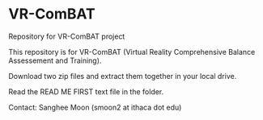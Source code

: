 # VR-ComBAT
Repository for VR-ComBAT project

This repository is for VR-ComBAT (Virtual Reality Comprehensive Balance Assessement and Training).

Download two zip files and extract them together in your local drive.

Read the READ ME FIRST text file in the folder.

Contact: Sanghee Moon (smoon2 at ithaca dot edu)
